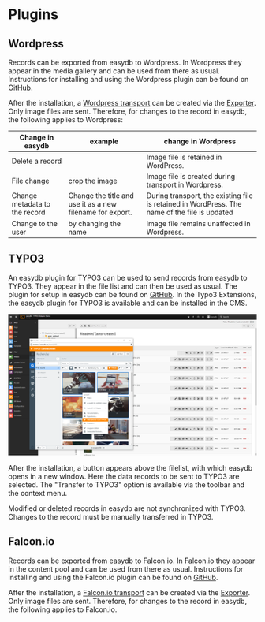 # Plugins

## <a name="wordpress"> </a> Wordpress

Records can be exported from easydb to Wordpress. In Wordpress they appear in the media gallery and can be used from there as usual. Instructions for installing and using the Wordpress plugin can be found on [GitHub](https://github.com/programfabrik/easydb-wordpress-plugin).

After the installation, a [Wordpress transport](../../features/export/#transport) can be created via the [Exporter](../../features/export/). Only image files are sent. Therefore, for changes to the record in easydb, the following applies to Wordpress:

|Change in easydb | example | change in Wordpress |
| - | - | - |
| Delete a record || Image file is retained in WordPress. |
| File change | crop the image | Image file is created during transport in Wordpress. |
| Change metadata to the record | Change the title and use it as a new filename for export. | During transport, the existing file is retained in WordPress. The name of the file is updated
| Change to the user | by changing the name | image file remains unaffected in Wordpress. |


## <a name="TYPO3"> </a> TYPO3

An easydb plugin for TYPO3 can be used to send records from easydb to TYPO3. They appear in the file list and can then be used as usual. The plugin for setup in easydb can be found on [GitHub](https://github.com/programfabrik/typo3-easydb-plugin). In the Typo3 Extensions, the easydb plugin for TYPO3 is available and can be installed in the CMS.

![TYPO3 plugin for easydb](typo3_easydb_plugin.png)

After the installation, a button appears above the filelist, with which easydb opens in a new window. Here the data records to be sent to TYPO3 are selected. The "Transfer to TYPO3" option is available via the toolbar and the context menu.

Modified or deleted records in easydb are not synchronized with TYPO3. Changes to the record must be manually transferred in TYPO3.

## <a name="falconio"> </a> Falcon.io

Records can be exported from easydb to Falcon.io. In Falcon.io they appear in the content pool and can be used from there as usual. Instructions for installing and using the Falcon.io plugin can be found on [GitHub](https://github.com/programfabrik/easydb-falconio-plugin).

After the installation, a [Falcon.io transport](../../features/export/#transport) can be created via the [Exporter](../../features/export/). Only image files are sent. Therefore, for changes to the record in easydb, the following applies to Falcon.io.

